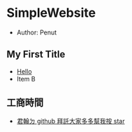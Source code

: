 # SimpleWebsite

+ Author: Penut

## My First Title
+ [Hello](https://penut85420.github.io/SimpleWebsite/Hello)
+ Item B

## 工商時間
+ [君翰ㄉ github 拜託大家多多幫我按 star](https://github.com/jasperlin1996/)
